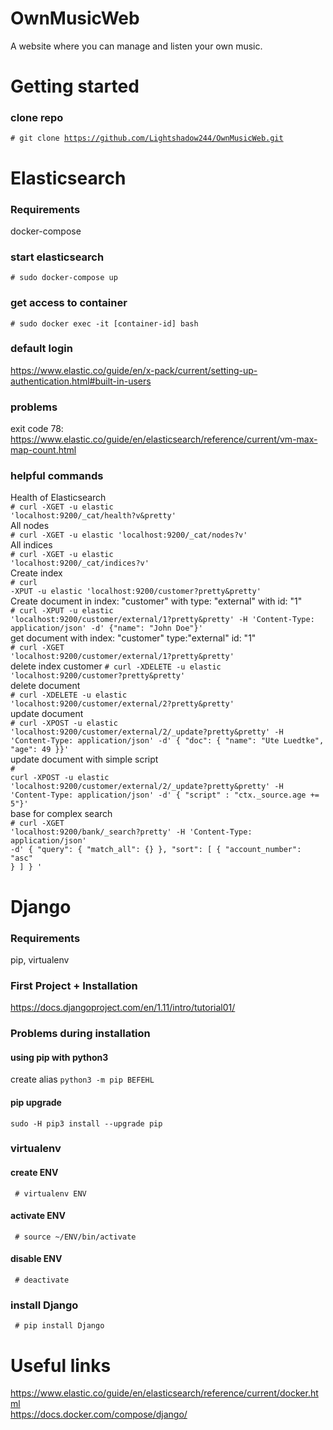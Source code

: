# OwnMusicWeb
A website where you can manage and listen your own music.



# Getting started
### clone repo
<code># git clone https://github.com/Lightshadow244/OwnMusicWeb.git</code>
# Elasticsearch
### Requirements
docker-compose
### start elasticsearch<br>
<code># sudo docker-compose up<br></code>
### get access to container
<code># sudo docker exec -it [container-id] bash</code>
### default login
https://www.elastic.co/guide/en/x-pack/current/setting-up-authentication.html#built-in-users
### problems
exit code 78: https://www.elastic.co/guide/en/elasticsearch/reference/current/vm-max-map-count.html

### helpful commands
Health of Elasticsearch<br>
<code># curl -XGET -u elastic 'localhost:9200/_cat/health?v&pretty'</code><br>
All nodes<br>
<code># curl -XGET -u elastic 'localhost:9200/_cat/nodes?v'</code><br>
All indices<br>
<code># curl -XGET -u elastic 'localhost:9200/_cat/indices?v'</code><br>
Create index<br>
<code># curl -XPUT -u elastic 'localhost:9200/customer?pretty&pretty'</code><br>
Create document in index: "customer" with type: "external" with id: "1"<br>
<code># curl -XPUT -u elastic 'localhost:9200/customer/external/1?pretty&pretty' -H 'Content-Type: application/json' -d' {"name": "John Doe"}'</code><br>
get document with index: "customer" type:"external" id: "1"<br>
<code># curl -XGET 'localhost:9200/customer/external/1?pretty&pretty'</code><br>
delete index customer
<code># curl -XDELETE -u elastic 'localhost:9200/customer?pretty&pretty'</code><br>
delete document<br>
<code># curl -XDELETE -u elastic 'localhost:9200/customer/external/2?pretty&pretty'</code><br>
update document<br>
<code># curl -XPOST -u elastic 'localhost:9200/customer/external/2/_update?pretty&pretty' -H 'Content-Type: application/json' -d' { "doc": { "name": "Ute Luedtke", "age": 49 }}'</code><br>
update document with simple script<br>
<code># curl -XPOST -u elastic 'localhost:9200/customer/external/2/_update?pretty&pretty' -H 'Content-Type: application/json' -d' { "script" : "ctx._source.age += 5"}'</code><br>
base for complex search<br>
<code># curl -XGET 'localhost:9200/bank/_search?pretty' -H 'Content-Type: application/json' -d'
{
  "query": { "match_all": {} },
  "sort": [
    { "account_number": "asc" }
  ]
}
'
</code>

# Django
### Requirements
pip, virtualenv
### First Project + Installation
https://docs.djangoproject.com/en/1.11/intro/tutorial01/<br>

### Problems during installation
#### using pip with python3
create alias 
<code>python3 -m pip BEFEHL</code>
#### pip upgrade
<code>sudo -H pip3 install --upgrade pip</code><br>

### virtualenv
#### create ENV
<code> # virtualenv ENV</code>

#### activate ENV
<code> # source ~/ENV/bin/activate</code>

#### disable ENV
<code> # deactivate</code>

### install Django
<code> # pip install Django </code>

# Useful links
https://www.elastic.co/guide/en/elasticsearch/reference/current/docker.html<br>
https://docs.docker.com/compose/django/

